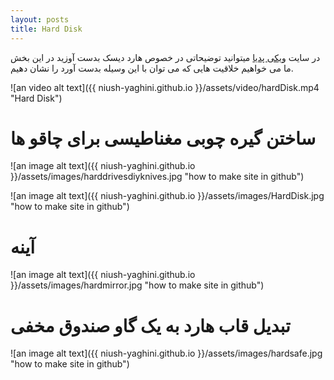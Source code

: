 ```yaml
---
layout: posts
title: Hard Disk
---
```


در سایت [ویکی پدیا](https://fa.wikipedia.org/wiki/%D8%AF%D8%B1%D8%A7%DB%8C%D9%88_%D8%AF%DB%8C%D8%B3%DA%A9_%D8%B3%D8%AE%D8%AA)
میتوانید توضیحاتی در خصوص هارد دیسک بدست آوزید در این بخش ما می خواهیم خلاقیت هایی که می توان با این وسیله بدست آورد را نشان دهیم.

![an video alt text]({{ niush-yaghini.github.io }}/assets/video/hardDisk.mp4 "Hard Disk")

<h1>
ساختن گیره چوبی مغناطیسی برای چاقو ها
</h1>

![an image alt text]({{ niush-yaghini.github.io }}/assets/images/harddrivesdiyknives.jpg "how to make site in github")

![an image alt text]({{ niush-yaghini.github.io }}/assets/images/HardDisk.jpg "how to make site in github")

<h1>
آینه
</h1>

![an image alt text]({{ niush-yaghini.github.io }}/assets/images/hardmirror.jpg "how to make site in github")

<h1>
تبدیل قاب هارد به یک گاو صندوق مخفی
</h1>

![an image alt text]({{ niush-yaghini.github.io }}/assets/images/hardsafe.jpg "how to make site in github")









